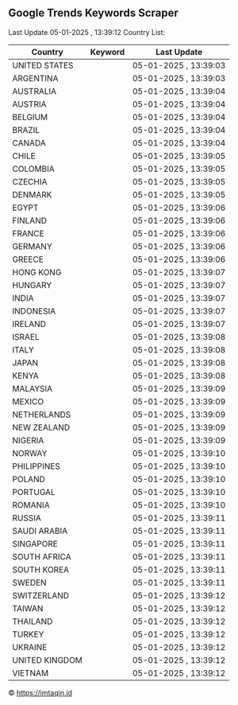 
## Google Trends Keywords Scraper

Last Update 05-01-2025 , 13:39:12
Country List:

| Country | Keyword | Last Update |
| --- | --- | --- |
| UNITED STATES |  | 05-01-2025 , 13:39:03 |
| ARGENTINA |  | 05-01-2025 , 13:39:03 |
| AUSTRALIA |  | 05-01-2025 , 13:39:04 |
| AUSTRIA |  | 05-01-2025 , 13:39:04 |
| BELGIUM |  | 05-01-2025 , 13:39:04 |
| BRAZIL |  | 05-01-2025 , 13:39:04 |
| CANADA |  | 05-01-2025 , 13:39:04 |
| CHILE |  | 05-01-2025 , 13:39:05 |
| COLOMBIA |  | 05-01-2025 , 13:39:05 |
| CZECHIA |  | 05-01-2025 , 13:39:05 |
| DENMARK |  | 05-01-2025 , 13:39:05 |
| EGYPT |  | 05-01-2025 , 13:39:06 |
| FINLAND |  | 05-01-2025 , 13:39:06 |
| FRANCE |  | 05-01-2025 , 13:39:06 |
| GERMANY |  | 05-01-2025 , 13:39:06 |
| GREECE |  | 05-01-2025 , 13:39:06 |
| HONG KONG |  | 05-01-2025 , 13:39:07 |
| HUNGARY |  | 05-01-2025 , 13:39:07 |
| INDIA |  | 05-01-2025 , 13:39:07 |
| INDONESIA |  | 05-01-2025 , 13:39:07 |
| IRELAND |  | 05-01-2025 , 13:39:07 |
| ISRAEL |  | 05-01-2025 , 13:39:08 |
| ITALY |  | 05-01-2025 , 13:39:08 |
| JAPAN |  | 05-01-2025 , 13:39:08 |
| KENYA |  | 05-01-2025 , 13:39:08 |
| MALAYSIA |  | 05-01-2025 , 13:39:09 |
| MEXICO |  | 05-01-2025 , 13:39:09 |
| NETHERLANDS |  | 05-01-2025 , 13:39:09 |
| NEW ZEALAND |  | 05-01-2025 , 13:39:09 |
| NIGERIA |  | 05-01-2025 , 13:39:09 |
| NORWAY |  | 05-01-2025 , 13:39:10 |
| PHILIPPINES |  | 05-01-2025 , 13:39:10 |
| POLAND |  | 05-01-2025 , 13:39:10 |
| PORTUGAL |  | 05-01-2025 , 13:39:10 |
| ROMANIA |  | 05-01-2025 , 13:39:10 |
| RUSSIA |  | 05-01-2025 , 13:39:11 |
| SAUDI ARABIA |  | 05-01-2025 , 13:39:11 |
| SINGAPORE |  | 05-01-2025 , 13:39:11 |
| SOUTH AFRICA |  | 05-01-2025 , 13:39:11 |
| SOUTH KOREA |  | 05-01-2025 , 13:39:11 |
| SWEDEN |  | 05-01-2025 , 13:39:11 |
| SWITZERLAND |  | 05-01-2025 , 13:39:12 |
| TAIWAN |  | 05-01-2025 , 13:39:12 |
| THAILAND |  | 05-01-2025 , 13:39:12 |
| TURKEY |  | 05-01-2025 , 13:39:12 |
| UKRAINE |  | 05-01-2025 , 13:39:12 |
| UNITED KINGDOM |  | 05-01-2025 , 13:39:12 |
| VIETNAM |  | 05-01-2025 , 13:39:12 |

© https://imtaqin.id
